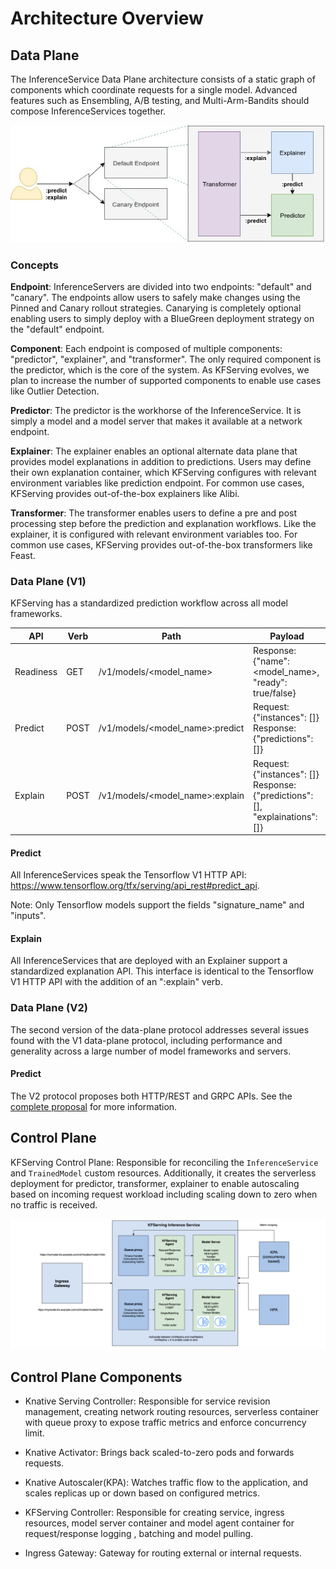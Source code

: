 # Architecture Overview

## Data Plane
The InferenceService Data Plane architecture consists of a static graph of components which coordinate requests for a single model. Advanced features such as Ensembling, A/B testing, and Multi-Arm-Bandits should compose InferenceServices together.

![Data Plane](./diagrams/dataplane.jpg)

### Concepts
**Endpoint**: InferenceServers are divided into two endpoints: "default" and "canary". The endpoints allow users to safely make changes using the Pinned and Canary rollout strategies. Canarying is completely optional enabling users to simply deploy with a BlueGreen deployment strategy on the "default" endpoint.

**Component**: Each endpoint is composed of multiple components: "predictor", "explainer", and "transformer". The only required component is the predictor, which is the core of the system. As KFServing evolves, we plan to increase the number of supported components to enable use cases like Outlier Detection.

**Predictor**: The predictor is the workhorse of the InferenceService. It is simply a model and a model server that makes it available at a network endpoint.

**Explainer**: The explainer enables an optional alternate data plane that provides model explanations in addition to predictions. Users may define their own explanation container, which KFServing configures with relevant environment variables like prediction endpoint. For common use cases, KFServing provides out-of-the-box explainers like Alibi.

**Transformer**: The transformer enables users to define a pre and post processing step before the prediction and explanation workflows. Like the explainer, it is configured with relevant environment variables too. For common use cases, KFServing provides out-of-the-box transformers like Feast.

### Data Plane (V1)
KFServing has a standardized prediction workflow across all model frameworks. 

| API  | Verb | Path | Payload |
| ------------- | ------------- | ------------- | ------------- |
| Readiness| GET   | /v1/models/<model_name>          | Response:{"name": <model_name>, "ready": true/false}  |
| Predict  | POST  | /v1/models/<model_name>:predict  | Request:{"instances": []}  Response:{"predictions": []} |
| Explain  | POST  | /v1/models/<model_name>:explain  | Request:{"instances": []}  Response:{"predictions": [], "explainations": []}   ||

#### Predict
All InferenceServices speak the Tensorflow V1 HTTP API: https://www.tensorflow.org/tfx/serving/api_rest#predict_api.

Note: Only Tensorflow models support the fields "signature_name" and "inputs".

#### Explain
All InferenceServices that are deployed with an Explainer support a standardized explanation API. This interface is identical to the Tensorflow V1 HTTP API with the addition of an ":explain" verb.

### Data Plane (V2)
The second version of the data-plane protocol addresses several issues found with the V1 data-plane protocol, including performance and generality across a large number of model frameworks and servers.

#### Predict
The V2 protocol proposes both HTTP/REST and GRPC APIs. See the [complete proposal](/docs/predict-api/v2) for more information.

## Control Plane
KFServing Control Plane: Responsible for reconciling the `InferenceService` and `TrainedModel` custom resources. Additionally, it creates the serverless deployment for predictor, transformer, explainer to enable
autoscaling based on incoming request workload including scaling down to zero when no traffic is received.

![Architect](./diagrams/kfs_architect.png)

## Control Plane Components
- Knative Serving Controller: Responsible for service revision management, creating network routing resources, serverless container with queue proxy to expose traffic metrics and 
enforce concurrency limit. 

- Knative Activator: Brings back scaled-to-zero pods and forwards requests.

- Knative Autoscaler(KPA): Watches traffic flow to the application, and scales replicas up or down based on configured metrics.

- KFServing Controller: Responsible for creating service, ingress resources, model server container and model agent container for request/response logging
, batching and model pulling.

- Ingress Gateway: Gateway for routing external or internal requests.
